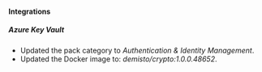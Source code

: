 
#### Integrations

##### Azure Key Vault
- Updated the pack category to *Authentication & Identity Management*.
- Updated the Docker image to: *demisto/crypto:1.0.0.48652*.
